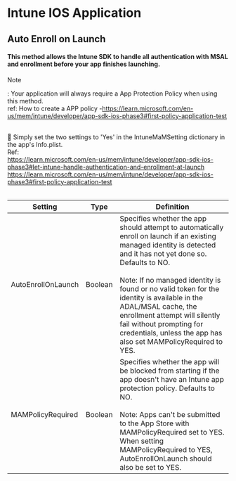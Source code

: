 # Intune IOS Application
## Auto Enroll on Launch 
#### This method allows the Intune SDK to handle all authentication with MSAL and enrollment before your app finishes launching.
> [!NOTE]
> : Your application will always require a App Protection Policy when using this method.<br>
> ref: How to create a APP policy -https://learn.microsoft.com/en-us/mem/intune/developer/app-sdk-ios-phase3#first-policy-application-test

<br> :thought_balloon:	Simply set the two settings to 'Yes' in the IntuneMaMSetting dictionary in the app's Info.plist.
<br>
Ref:
<br> 
 https://learn.microsoft.com/en-us/mem/intune/developer/app-sdk-ios-phase3#let-intune-handle-authentication-and-enrollment-at-launch
<br>
 https://learn.microsoft.com/en-us/mem/intune/developer/app-sdk-ios-phase3#first-policy-application-test 
<br>
<br>
<table aria-label="Table 3" class="table table-sm margin-top-none">
<thead>
<tr>
<th>Setting</th>
<th>Type</th>
<th>Definition</th>
</tr>
</thead>
<tbody>
<tr>
<td>AutoEnrollOnLaunch</td>
<td>Boolean</td>
<td>Specifies whether the app should attempt to automatically enroll on launch if an existing managed identity is detected and it has not yet done so. Defaults to NO. <br><br> Note: If no managed identity is found or no valid token for the identity is available in the ADAL/MSAL cache, the enrollment attempt will silently fail without prompting for credentials, unless the app has also set MAMPolicyRequired to YES.</td>
</tr>
<tr>
<td>MAMPolicyRequired</td>
<td>Boolean</td>
<td>Specifies whether the app will be blocked from starting if the app doesn't have an Intune app protection policy. Defaults to NO. <br><br> Note: Apps can't be submitted to the App Store with MAMPolicyRequired set to YES. When setting MAMPolicyRequired to YES, AutoEnrollOnLaunch should also be set to YES.</td>
</tr>
</tbody>
</table>
